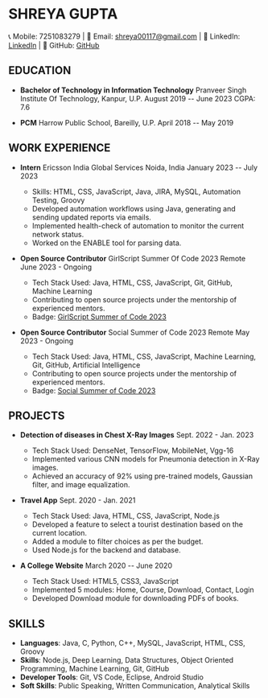 # SHREYA GUPTA

📞 Mobile: 7251083279 | 📧 Email: shreya00117@gmail.com | 🔗 LinkedIn: [LinkedIn](https://bit.ly/3MRRsbv) | 🔗 GitHub: [GitHub](https://bit.ly/3CUpYgH)

## EDUCATION
- **Bachelor of Technology in Information Technology**
  Pranveer Singh Institute Of Technology, Kanpur, U.P.
  August 2019 -- June 2023
  CGPA: 7.6

- **PCM**
  Harrow Public School, Bareilly, U.P.
  April 2018 -- May 2019

## WORK EXPERIENCE
- **Intern**
  Ericsson India Global Services
  Noida, India
  January 2023 -- July 2023
  - Skills: HTML, CSS, JavaScript, Java, JIRA, MySQL, Automation Testing, Groovy
  - Developed automation workflows using Java, generating and sending updated reports via emails.
  - Implemented health-check of automation to monitor the current network status.
  - Worked on the ENABLE tool for parsing data.

- **Open Source Contributor**
  GirlScript Summer Of Code 2023
  Remote
  June 2023 - Ongoing
  - Tech Stack Used: Java, HTML, CSS, JavaScript, Git, GitHub, Machine Learning
  - Contributing to open source projects under the mentorship of experienced mentors.
  - Badge: [GirlScript Summer of Code 2023](https://certificate.givemycertificate.com/c/8aa16808-3f7e-4862-8049-f78bde93b850)

- **Open Source Contributor**
  Social Summer of Code 2023
  Remote
  May 2023 - Ongoing
  - Tech Stack Used: Java, HTML, CSS, JavaScript, Machine Learning, Git, GitHub, Artificial Intelligence
  - Contributing to open source projects under the mentorship of experienced mentors.
  - Badge: [Social Summer of Code 2023](https://drive.google.com/file/d/1y4p3lsL23SCQhF957huoIHbGitRwlHSB/view?usp=share_link)

## PROJECTS
- **Detection of diseases in Chest X-Ray Images**
  Sept. 2022 - Jan. 2023
  - Tech Stack Used: DenseNet, TensorFlow, MobileNet, Vgg-16
  - Implemented various CNN models for Pneumonia detection in X-Ray images.
  - Achieved an accuracy of 92% using pre-trained models, Gaussian filter, and image equalization.

- **Travel App**
  Sept. 2020 - Jan. 2021
  - Tech Stack Used: Java, HTML, CSS, JavaScript, Node.js
  - Developed a feature to select a tourist destination based on the current location.
  - Added a module to filter choices as per the budget.
  - Used Node.js for the backend and database.

- **A College Website**
  March 2020 -- June 2020
  - Tech Stack Used: HTML5, CSS3, JavaScript
  - Implemented 5 modules: Home, Course, Download, Contact, Login
  - Developed Download module for downloading PDFs of books.

## SKILLS
- **Languages**: Java, C, Python, C++, MySQL, JavaScript, HTML, CSS, Groovy
- **Skills**: Node.js, Deep Learning, Data Structures, Object Oriented Programming, Machine Learning, Git, GitHub
- **Developer Tools**: Git, VS Code, Eclipse, Android Studio
- **Soft Skills**: Public Speaking, Written Communication, Analytical Skills
